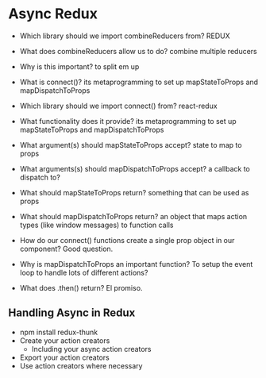 # Async Redux

- Which library should we import combineReducers from? REDUX
- What does combineReducers allow us to do? combine multiple reducers
- Why is this important? to split em up

- What is connect()? its metaprogramming to set up mapStateToProps and mapDispatchToProps
- Which library should we import connect() from? react-redux
- What functionality does it provide?  its metaprogramming to set up mapStateToProps and mapDispatchToProps

- What argument(s) should mapStateToProps accept? state to map to props
- What arguments(s) should mapDispatchToProps accept? a callback to dispatch to?

- What should mapStateToProps return? something that can be used as props
- What should mapDispatchToProps return? an object that maps action types (like window messages) to function calls

- How do our connect() functions create a single prop object in our component? Good question.

- Why is mapDispatchToProps an important function? To setup the event loop to handle lots of different actions?

- What does .then() return? El promiso.

## Handling Async in Redux

- npm install redux-thunk
- Create your action creators
  - Including your async action creators
- Export your action creators
- Use action creators where necessary
